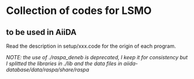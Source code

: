 # Collection of codes for LSMO 
## to be used in AiiDA

Read the description in setup/xxx.code for the origin of each program. 

*NOTE: the use of ./raspa_deneb is deprecated, I keep it for consistency but I splitted the libraries in ./lib and the data files in aiida-database/data/raspa/share/raspa*


